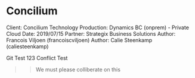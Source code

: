 # Concilium

Client:     Concilium Technology
Production: Dynamics BC (onprem) - Private Cloud
Date:       2019/07/15
Partner:    Strategix Business Solutions
Author:     Francois Viljoen (francoiscviljoen)
Author:     Calie Steenkamp (caliesteenkamp)

Git Test 123
Conflict Test

>> We must please colliberate on this <Like this lots>

